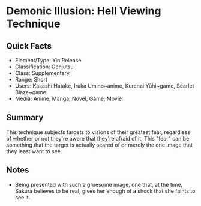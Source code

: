# Demonic Illusion: Hell Viewing Technique

## Quick Facts
- Element/Type: Yin Release
- Classification: Genjutsu
- Class: Supplementary
- Range: Short
- Users: Kakashi Hatake, Iruka Umino~anime, Kurenai Yūhi~game, Scarlet Blaze~game
- Media: Anime, Manga, Novel, Game, Movie

## Summary
This technique subjects targets to visions of their greatest fear, regardless of whether or not they're aware that they're afraid of it. This "fear" can be something that the target is actually scared of or merely the one image that they least want to see.

## Notes
- Being presented with such a gruesome image, one that, at the time, Sakura believes to be real, gives her enough of a shock that she faints to see it.
